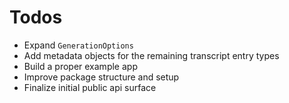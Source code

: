 # Todos

- Expand `GenerationOptions`
- Add metadata objects for the remaining transcript entry types
- Build a proper example app
- Improve package structure and setup
- Finalize initial public api surface


